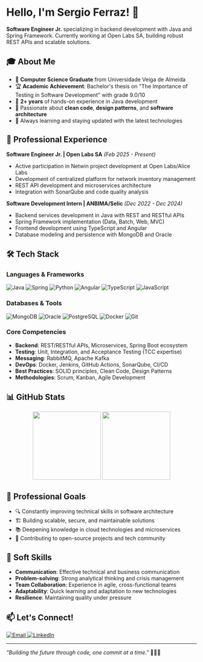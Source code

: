# Hello, I'm Sergio Ferraz! 👋

**Software Engineer Jr.** specializing in backend development with Java and Spring Framework. Currently working at Open Labs SA, building robust REST APIs and scalable solutions.

## 🎓 About Me

- 🎯 **Computer Science Graduate** from Universidade Veiga de Almeida
- 🏆 **Academic Achievement**: Bachelor's thesis on "The Importance of Testing in Software Development" with grade 9.0/10
- 💼 **2+ years** of hands-on experience in Java development
- 🚀 Passionate about **clean code**, **design patterns**, and **software architecture**
- 🌱 Always learning and staying updated with the latest technologies

## 💼 Professional Experience

**Software Engineer Jr. | Open Labs SA** *(Feb 2025 - Present)*
- Active participation in Netwin project development at Open Labs/Alice Labs
- Development of centralized platform for network inventory management
- REST API development and microservices architecture
- Integration with SonarQube and code quality analysis

**Software Development Intern | ANBIMA/Selic** *(Dec 2022 - Dec 2024)*
- Backend services development in Java with REST and RESTful APIs
- Spring Framework implementation (Data, Batch, Web, MVC)
- Frontend development using TypeScript and Angular
- Database modeling and persistence with MongoDB and Oracle

## 🛠️ Tech Stack

### Languages & Frameworks
![Java](https://img.shields.io/badge/Java-ED8B00?style=for-the-badge&logo=java&logoColor=white)
![Spring](https://img.shields.io/badge/Spring-6DB33F?style=for-the-badge&logo=spring&logoColor=white)
![Python](https://img.shields.io/badge/Python-3776AB?style=for-the-badge&logo=python&logoColor=white)
![Angular](https://img.shields.io/badge/Angular-DD0031?style=for-the-badge&logo=angular&logoColor=white)
![TypeScript](https://img.shields.io/badge/TypeScript-007ACC?style=for-the-badge&logo=typescript&logoColor=white)
![JavaScript](https://img.shields.io/badge/JavaScript-F7DF1E?style=for-the-badge&logo=javascript&logoColor=black)

### Databases & Tools
![MongoDB](https://img.shields.io/badge/MongoDB-4EA94B?style=for-the-badge&logo=mongodb&logoColor=white)
![Oracle](https://img.shields.io/badge/Oracle-F80000?style=for-the-badge&logo=oracle&logoColor=white)
![PostgreSQL](https://img.shields.io/badge/PostgreSQL-316192?style=for-the-badge&logo=postgresql&logoColor=white)
![Docker](https://img.shields.io/badge/Docker-2496ED?style=for-the-badge&logo=docker&logoColor=white)
![Git](https://img.shields.io/badge/Git-F05032?style=for-the-badge&logo=git&logoColor=white)

### Core Competencies
- **Backend**: REST/RESTful APIs, Microservices, Spring Boot ecosystem
- **Testing**: Unit, Integration, and Acceptance Testing (TCC expertise)
- **Messaging**: RabbitMQ, Apache Kafka
- **DevOps**: Docker, Jenkins, GitHub Actions, SonarQube, CI/CD
- **Best Practices**: SOLID principles, Clean Code, Design Patterns
- **Methodologies**: Scrum, Kanban, Agile Development

## 📊 GitHub Stats

<div align="center">
  <img height="180em" src="https://github-readme-stats.vercel.app/api?username=ferrazsergio&show_icons=true&theme=dark&include_all_commits=true&count_private=true"/>
  <img height="180em" src="https://github-readme-stats.vercel.app/api/top-langs/?username=ferrazsergio&layout=compact&langs_count=7&theme=dark"/>
</div>

## 🎯 Professional Goals

- 🔍 Constantly improving technical skills in software architecture
- 🏗️ Building scalable, secure, and maintainable solutions
- 📚 Deepening knowledge in cloud technologies and microservices
- 🤝 Contributing to open-source projects and tech community

## 🤝 Soft Skills

- **Communication**: Effective technical and business communication
- **Problem-solving**: Strong analytical thinking and crisis management
- **Team Collaboration**: Experience in agile, cross-functional teams
- **Adaptability**: Quick learning and adaptation to new technologies
- **Resilience**: Maintaining quality under pressure

## 📫 Let's Connect!

<div align="left">
  <a href="mailto:juniorsilva6677@hotmail.com">
    <img src="https://img.shields.io/badge/Microsoft_Outlook-0078D4?style=for-the-badge&logo=microsoft-outlook&logoColor=white" alt="Email"/>
  </a>
  <a href="https://www.linkedin.com/in/sergio-ferraz-a723451a0/" target="_blank">
    <img src="https://img.shields.io/badge/-LinkedIn-%230077B5?style=for-the-badge&logo=linkedin&logoColor=white" alt="LinkedIn"/>
  </a>
</div>

---

*"Building the future through code, one commit at a time."* 👨‍💻✨

